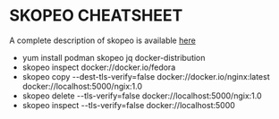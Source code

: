 # SKOPEO CHEATSHEET
 A complete description of skopeo is available [here](https://github.com/containers/skopeo)
- yum install  podman skopeo jq docker-distribution
- skopeo inspect docker://docker.io/fedora
- skopeo copy --dest-tls-verify=false docker://docker.io/nginx:latest docker://localhost:5000/ngix:1.0 
- skopeo  delete --tls-verify=false docker://localhost:5000/ngix:1.0
- skopeo inspect --tls-verify=false docker://localhost:5000
